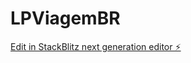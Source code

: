 # LPViagemBR

[Edit in StackBlitz next generation editor ⚡️](https://stackblitz.com/~/github.com/FelipeCPereiraPM/LPViagemBR)